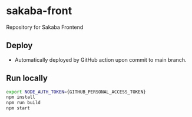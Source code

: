 # sakaba-front
Repository for Sakaba Frontend

## Deploy
- Automatically deployed by GitHub action upon commit to main branch.

## Run locally
```sh
export NODE_AUTH_TOKEN={GITHUB_PERSONAL_ACCESS_TOKEN}
npm install
npm run build
npm start
```
